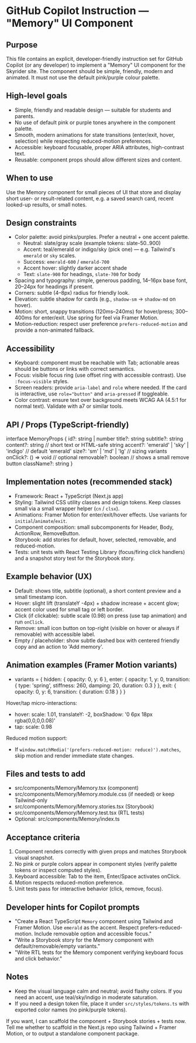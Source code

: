 # GitHub Copilot Instruction — "Memory" UI Component

## Purpose

This file contains an explicit, developer-friendly instruction set for GitHub Copilot (or any developer) to implement a "Memory" UI component for the Skyrider site. The component should be simple, friendly, modern and animated. It must not use the default pink/purple colour palette.

## High-level goals

- Simple, friendly and readable design — suitable for students and parents.
- No use of default pink or purple tones anywhere in the component palette.
- Smooth, modern animations for state transitions (enter/exit, hover, selection) while respecting reduced-motion preferences.
- Accessible: keyboard focusable, proper ARIA attributes, high-contrast text.
- Reusable: component props should allow different sizes and content.

## When to use

Use the Memory component for small pieces of UI that store and display short user- or result-related content, e.g. a saved search card, recent looked-up results, or small notes.

## Design constraints

- Color palette: avoid pinks/purples. Prefer a neutral + one accent palette.
  - Neutral: slate/gray scale (example tokens: slate-50..900)
  - Accent: teal/emerald or indigo/sky (pick one) — e.g. Tailwind's `emerald` or `sky` scales.
  - Success: `emerald-600` / `emerald-700`
  - Accent hover: slightly darker accent shade
  - Text: `slate-900` for headings, `slate-700` for body
- Spacing and typography: simple, generous padding, 14–16px base font, 20–24px for headings if present.
- Corners: subtle (4–8px) radius for friendly look.
- Elevation: subtle shadow for cards (e.g., `shadow-sm` -> `shadow-md` on hover).
- Motion: short, snappy transitions (120ms–240ms) for hover/press; 300–400ms for enter/exit. Use spring for feel via Framer Motion.
- Motion-reduction: respect user preference `prefers-reduced-motion` and provide a non-animated fallback.

## Accessibility

- Keyboard: component must be reachable with Tab; actionable areas should be buttons or links with correct semantics.
- Focus: visible focus ring (use offset ring with accessible contrast). Use `:focus-visible` styles.
- Screen readers: provide `aria-label` and `role` where needed. If the card is interactive, use `role="button"` and `aria-pressed` if toggleable.
- Color contrast: ensure text over background meets WCAG AA (4.5:1 for normal text). Validate with a7 or similar tools.

## API / Props (TypeScript-friendly)

interface MemoryProps {
id?: string | number
title?: string
subtitle?: string
content?: string // short text or HTML-safe string
accent?: 'emerald' | 'sky' | 'indigo' // default 'emerald'
size?: 'sm' | 'md' | 'lg' // sizing variants
onClick?: () => void // optional
removable?: boolean // shows a small remove button
className?: string
}

## Implementation notes (recommended stack)

- Framework: React + TypeScript (Next.js app)
- Styling: Tailwind CSS utility classes and design tokens. Keep classes small via a small wrapper helper (`cn` / `clsx`).
- Animations: Framer Motion for enter/exit/hover effects. Use variants for `initial`/`animate`/`exit`.
- Component composition: small subcomponents for Header, Body, ActionRow, RemoveButton.
- Storybook: add stories for default, hover, selected, removable, and reduced-motion.
- Tests: unit tests with React Testing Library (focus/firing click handlers) and a snapshot story test for the Storybook story.

## Example behavior (UX)

- Default: shows title, subtitle (optional), a short content preview and a small timestamp icon.
- Hover: slight lift (translateY -4px) + shadow increase + accent glow; accent color used for small tag or left border.
- Click (if clickable): subtle scale (0.98) on press (use tap animation) and run `onClick`.
- Remove: small icon button on top-right (visible on hover or always if removable) with accessible label.
- Empty / placeholder: show subtle dashed box with centered friendly copy and an action to 'Add memory'.

## Animation examples (Framer Motion variants)

- variants = {
  hidden: { opacity: 0, y: 6 },
  enter: { opacity: 1, y: 0, transition: { type: 'spring', stiffness: 260, damping: 20, duration: 0.3 } },
  exit: { opacity: 0, y: 6, transition: { duration: 0.18 } }
  }

Hover/tap micro-interactions:

- hover: scale: 1.01, translateY: -2, boxShadow: '0 6px 18px rgba(0,0,0,0.08)'
- tap: scale: 0.98

Reduced motion support:

- If `window.matchMedia('(prefers-reduced-motion: reduce)').matches`, skip motion and render immediate state changes.

## Files and tests to add

- src/components/Memory/Memory.tsx (component)
- src/components/Memory/Memory.module.css (if needed) or keep Tailwind-only
- src/components/Memory/Memory.stories.tsx (Storybook)
- src/components/Memory/Memory.test.tsx (RTL tests)
- Optional: src/components/Memory/index.ts

## Acceptance criteria

1. Component renders correctly with given props and matches Storybook visual snapshot.
2. No pink or purple colors appear in component styles (verify palette tokens or inspect computed styles).
3. Keyboard accessible: Tab to the item, Enter/Space activates onClick.
4. Motion respects reduced-motion preference.
5. Unit tests pass for interactive behavior (click, remove, focus).

## Developer hints for Copilot prompts

- "Create a React TypeScript `Memory` component using Tailwind and Framer Motion. Use `emerald` as the accent. Respect prefers-reduced-motion. Include removable option and accessible focus."
- "Write a Storybook story for the Memory component with default/removable/empty variants."
- "Write RTL tests for the Memory component verifying keyboard focus and click behavior."

## Notes

- Keep the visual language calm and neutral; avoid flashy colors. If you need an accent, use teal/sky/indigo in moderate saturation.
- If you need a design token file, place it under `src/styles/tokens.ts` with exported color names (no pink/purple tokens).

If you want, I can scaffold the component + Storybook stories + tests now. Tell me whether to scaffold in the Next.js repo using Tailwind + Framer Motion, or to output a standalone component package.
